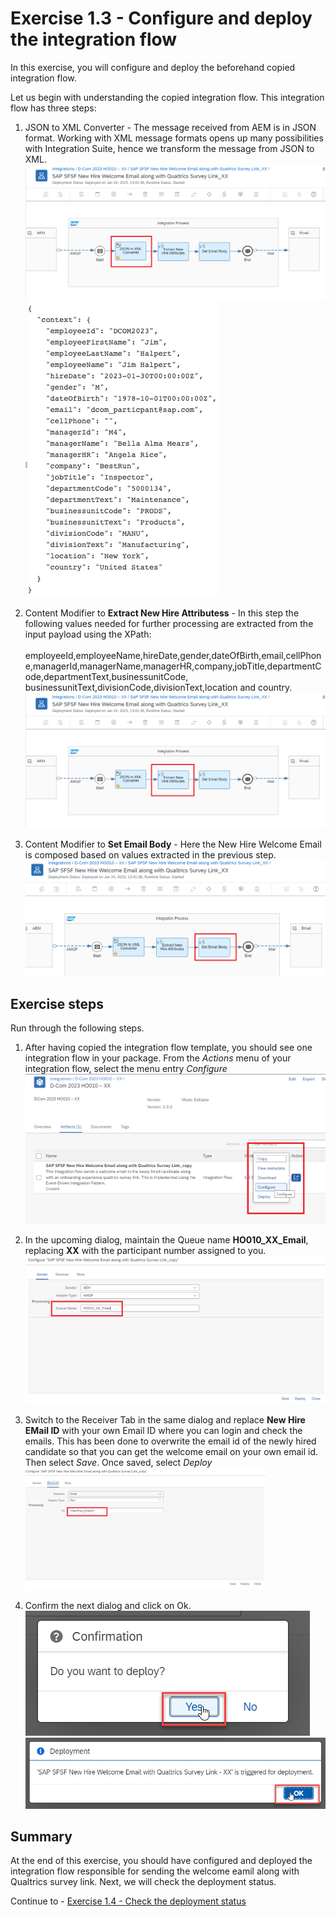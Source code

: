 # Exercise 1.3 - Configure and deploy the integration flow

In this exercise, you will configure and deploy the beforehand copied integration flow.

Let us begin with understanding the copied integration flow. This integration flow has three steps:
1. JSON to XML Converter - The message received from AEM is in JSON format. Working with XML message formats opens up many possibilities with Integration Suite, hence we transform the message from JSON to XML.
<br>![Script collection](/exercises/ex1/images/01-0018-step1.png)
<br>![Script collection](/exercises/ex1/images/01-0018-payload2.png) 

2. Content Modifier to **Extract New Hire Attributess** - In this step the following values needed for further processing are extracted from the input payload using the XPath: 
<br><br>employeeId,employeeName,hireDate,gender,dateOfBirth,email,cellPhone,managerId,managerName,managerHR,company,jobTitle,departmentCode,departmentText,businessunitCode, businessunitText,divisionCode,divisionText,location and country.
<br>![Script collection](/exercises/ex1/images/01-0018-step2.png)

3. Content Modifier to **Set Email Body** - Here the New Hire Welcome Email is composed based on values extracted in the previous step.
<br>![Script collection](/exercises/ex1/images/01-0018-step3.png)

## Exercise steps

Run through the following steps.
1. After having copied the integration flow template, you should see one integration flow in your package. From the *Actions* menu of your integration flow, select the menu entry *Configure*
<br>![Script collection](/exercises/ex1/images/01-0010.png)

2. In the upcoming dialog, maintain the Queue name **HO010_XX_Email**, replacing **XX** with the participant number assigned to you.
<br>![Script collection](/exercises/ex1/images/01-0011.png)
    
3. Switch to the Receiver Tab in the same dialog and replace **New Hire EMail ID** with your own Email ID where you can login and check the emails. This has been done to overwrite the email id of the newly hired candidate so that you can get the welcome email on your own email id. 
<br>Then select *Save*. Once saved, select *Deploy*
<br><img src="/exercises/ex1/images/01-0012.png" width=80%>
    
4. Confirm the next dialog and click on Ok.
<br>![Script collection](/exercises/ex1/images/01-0013.png)
<br>![Script collection](/exercises/ex1/images/01-0014.png)

## Summary

At the end of this exercise, you should have configured and deployed the integration flow responsible for sending the welcome eamil along with Qualtrics survey link. Next, we will check the deployment status. 

Continue to - [Exercise 1.4 - Check the deployment status](/exercises/ex1/ex14)

